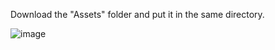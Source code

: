 Download the "Assets" folder and put it in the same directory.

![image](https://github.com/user-attachments/assets/086a2306-d609-47f1-8f2c-e55e4c190c8c)
